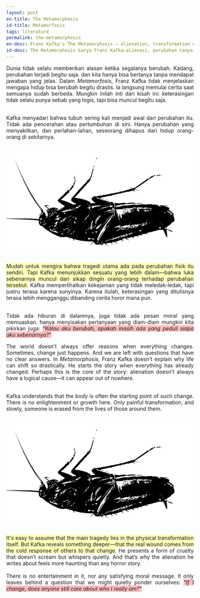 ```yaml
---
layout: post
en-title: The Metamorphosis
id-title: Metamorfosis
tags: literature
permalink: the-metamorphosis
en-desc: Franz Kafka's The Metamorphosis — alienation, transformation without reason, and the tragedy of indifference.
id-desc: The Metamorphosis karya Franz Kafka—alienasi, perubahan tanpa alasan, dan tragedi dari ketidakpedulian.
---
```


<p>
<div style="text-align: justify;" data-lang="id" class="hidden">
Dunia tidak selalu memberikan alasan ketika segalanya berubah. Kadang, perubahan terjadi begitu saja. dan kita hanya
bisa bertanya tanpa mendapat jawaban yang jelas. Dalam <em>Metamorfosis</em>, Franz Kafka tidak menjelaskan mengapa
hidup bisa berubah begitu drastis. Ia langsung memulai cerita saat semuanya sudah berbeda. Mungkin inilah inti dari
kisah ini: keterasingan tidak selalu punya sebab yang logis, tapi bisa muncul begitu saja.
<br><br>

Kafka menyadari bahwa tubuh sering kali menjadi awal dari perubahan itu. Tidak ada pencerahan atau pertumbuhan di sini. Hanya perubahan yang
menyakitkan, dan perlahan-lahan, seseorang dihapus dari hidup orang-orang di sekitarnya.<br><br>

<img src="assets/img/f00389c5191fa9639a8896ae6e444eef248e6cbd932c4b1bd1f8f2f75eef8ca4.webp"
    alt="Metamorphosis" /><br><br>

<span style="background-color: rgb(255, 255, 185);">Mudah untuk mengira bahwa tragedi utama ada pada perubahan fisik
    itu sendiri. Tapi Kafka menunjukkan sesuatu yang lebih dalam—bahwa luka sebenarnya muncul dari sikap dingin
    orang-orang terhadap perubahan tersebut.</span> Kafka memperlihatkan kekejaman yang tidak meledak-ledak, tapi
justru terasa karena sunyinya. Karena itulah, keterasingan yang ditulisnya terasa lebih mengganggu dibanding cerita
horor mana pun.<br><br>

Tidak ada hiburan di dalamnya, juga tidak ada pesan moral yang memuaskan. hanya menyisakan pertanyaan yang diam-diam
mungkin kita pikirkan juga:
<span style="background-color: rgb(255, 188, 188);"><em>“Kalau aku berubah, apakah masih ada yang peduli siapa aku
        sebenarnya?”</em></span>
</div>

<div data-lang="en" style="text-align: justify;">
The world doesn’t always offer reasons when everything changes. Sometimes, change just happens. And we are left with
questions that have no clear answers. In <em>Metamorphosis</em>, Franz Kafka doesn’t explain why life can shift so
drastically. He starts the story when everything has already changed. Perhaps this is the core of the story:
alienation doesn’t always have a logical cause—it can appear out of nowhere.
<br><br>

Kafka understands that the body is often the starting point of such change. There is no enlightenment or growth here. Only painful
transformation, and slowly, someone is erased from the lives of those around them.
<br><br>

<img src="assets/img/f00389c5191fa9639a8896ae6e444eef248e6cbd932c4b1bd1f8f2f75eef8ca4.webp"
    alt="Metamorphosis" /><br><br>

<span style="background-color: rgb(255, 255, 185);">It's easy to assume that the main tragedy lies in the physical
    transformation itself. But Kafka reveals something deeper—that the real wound comes from the cold response of
    others to that change.</span> He presents a form of cruelty that doesn’t scream but whispers quietly. And that’s
why the alienation he writes about feels more haunting than any horror story.
<br><br>
There is no entertainment in it, nor any satisfying moral message. It only leaves behind a question that we might
quietly ponder ourselves:
<span style="background-color: rgb(255, 188, 188);"><em>“If I change, does anyone still care about who I really
        am?”</em></span>
</div>
</p>
